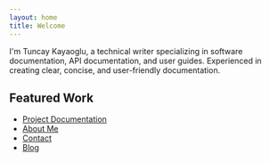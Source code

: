 ```yaml
---
layout: home
title: Welcome
---
```


I'm Tuncay Kayaoglu, a technical writer specializing in software documentation, API documentation, and user guides. Experienced in creating clear, concise, and user-friendly documentation.

## Featured Work
- [Project Documentation](/projects)
- [About Me](/about)
- [Contact](/contact)
- [Blog](/blog)
